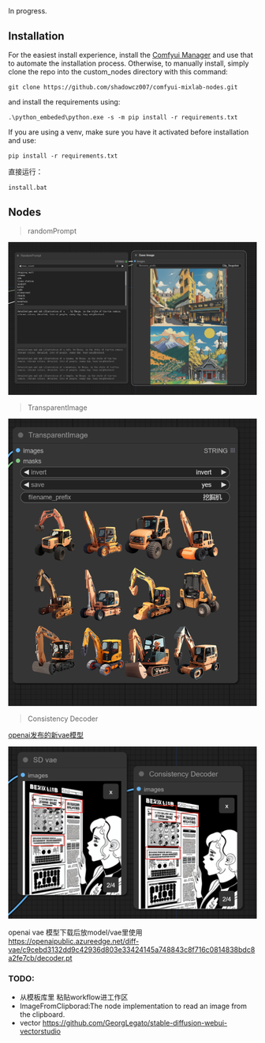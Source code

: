 ## 
In progress.


## Installation

For the easiest install experience, install the [Comfyui Manager](https://github.com/ltdrdata/ComfyUI-Manager) and use that to automate the installation process.
Otherwise, to manually install, simply clone the repo into the custom_nodes directory with this command:
```
git clone https://github.com/shadowcz007/comfyui-mixlab-nodes.git
```
and install the requirements using:
```
.\python_embeded\python.exe -s -m pip install -r requirements.txt
```
If you are using a venv, make sure you have it activated before installation and use:
```
pip install -r requirements.txt
```

直接运行：
```
install.bat
```

## Nodes

> randomPrompt

![randomPrompt](./assets/randomPrompt.png)

> TransparentImage

![TransparentImage](./assets/TransparentImage.png)

> Consistency Decoder

[openai发布的新vae模型]( https://github.com/openai/consistencydecoder)

![Consistency](./assets/consistency.png)


openai vae 模型下载后放model/vae里使用
https://openaipublic.azureedge.net/diff-vae/c9cebd3132dd9c42936d803e33424145a748843c8f716c0814838bdc8a2fe7cb/decoder.pt


<!-- ### Workflow
[Workflow](./workflow.md) -->

### TODO:
- 从模板库里 粘贴workflow进工作区
- ImageFromClipborad:The node implementation to read an image from the clipboard.
- vector https://github.com/GeorgLegato/stable-diffusion-webui-vectorstudio

